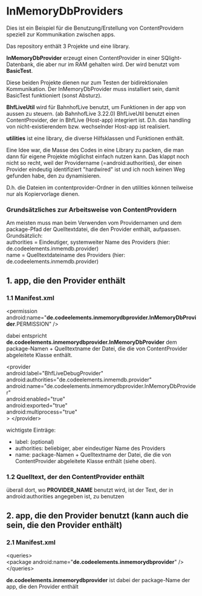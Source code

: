 # InMemoryDbProviders

Dies ist ein Beispiel für die Benutzung/Erstellung von ContentProvidern speziell zur Kommunikation zwischen apps.

Das repository enthält 3 Projekte und eine library.

**InMemoryDbProvider** erzeugt einen ContentProvider in einer SQlight-Datenbank, die aber nur im RAM gehalten wird.
Der wird benutzt vom **BasicTest**.

Diese beiden Projekte dienen nur zum Testen der bidirektionalen Kommunikation.
Der InMemoryDbProvider muss installiert sein, damit BasicTest funktioniert (sonst Absturz).


**BhfLiveUtil** wird für BahnhofLive benutzt, um Funktionen in der app von aussen zu steuern.
(ab BahnhofLive 3.22.0)
BhfLiveUtil benutzt einen ContentProvider, der in BhfLive (Host-app) integriert ist.
D.h. das handling von nicht-existierendem bzw. wechselnder Host-app ist realisiert.

**utilities** ist eine library, die diverse Hilfsklassen und Funktionen enthält.

Eine Idee war, die Masse des Codes in eine Library zu packen, die man dann für eigene Projekte möglichst einfach nutzen kann.
Das klappt noch nicht so recht, weil der Providername (=android:authorities), der einen Provider eindeutig identifiziert "hardwired" ist und ich noch keinen Weg gefunden habe, den zu dynamisieren.

D.h. die Dateien im contentprovider-Ordner in den utilities können teilweise nur als Kopiervorlage dienen.


### Grundsätzliches zur Arbeitsweise von ContentProvidern

Am meisten muss man beim Verwenden vom Providernamen und dem package-Pfad der Quelltextdatei, die den Provider enthält, aufpassen.<br>
Grundsätzlich:<br>
authorities = Eindeutiger, systemweiter Name des Providers (hier: de.codeelements.inmemdb.provider)<br>
name = Quelltextdateiname des Providers (hier: de.codeelements.inmemdb.provider)<br>



## 1. app, die den Provider enthält


### 1.1 Manifest.xml

&lt;permission
   android:name="**de.codeelements.inmemorydbprovider.InMemoryDbProvider**.PERMISSION" />
		
dabei entspricht **de.codeelements.inmemorydbprovider.InMemoryDbProvider** dem package-Namen + Quelltextname der Datei,
die die von ContentProvider abgeleitete Klasse enthält.


&lt;provider<br>
	android:label="BhfLiveDebugProvider"<br>
	android:authorities="de.codeelements.inmemdb.provider"<br>
	android:name="de.codeelements.inmemorydbprovider.InMemoryDbProvider"<br>
	android:enabled="true"<br>
	android:exported="true"<br>
	android:multiprocess="true"<br>
	>
&lt;/provider>

wichtigste Einträge:
* label: (optional)
* authorities: beliebiger, aber eindeutiger Name des Providers
* name: package-Namen + Quelltextname der Datei,
die die von ContentProvider abgeleitete Klasse enthält (siehe oben).

### 1.2 Quelltext, der den ContentProvider enthält

überall dort, wo **PROVIDER_NAME** benutzt wird, ist der Text, der in android:authorities angegeben ist, zu benutzen

## 2. app, die den Provider benutzt (kann auch die sein, die den Provider enthält)

### 2.1 Manifest.xml

&lt;queries> <br>
&lt;package android:name="**de.codeelements.inmemorydbprovider**" /> <br>
&lt;/queries> <br>
	

**de.codeelements.inmemorydbprovider** ist dabei der package-Name der app, die den Provider enthält


	


  

		
		
		
